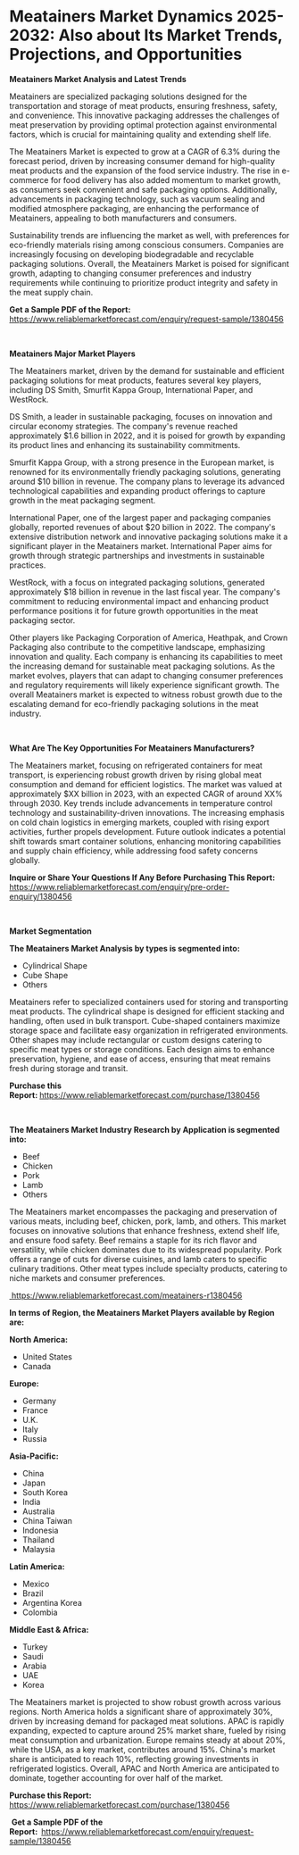 <p><h1>Meatainers Market Dynamics 2025-2032: Also about Its Market Trends, Projections, and Opportunities</h1></p><p><strong>Meatainers Market Analysis and Latest Trends</strong></p>
<p><p>Meatainers are specialized packaging solutions designed for the transportation and storage of meat products, ensuring freshness, safety, and convenience. This innovative packaging addresses the challenges of meat preservation by providing optimal protection against environmental factors, which is crucial for maintaining quality and extending shelf life.</p><p>The Meatainers Market is expected to grow at a CAGR of 6.3% during the forecast period, driven by increasing consumer demand for high-quality meat products and the expansion of the food service industry. The rise in e-commerce for food delivery has also added momentum to market growth, as consumers seek convenient and safe packaging options. Additionally, advancements in packaging technology, such as vacuum sealing and modified atmosphere packaging, are enhancing the performance of Meatainers, appealing to both manufacturers and consumers.</p><p>Sustainability trends are influencing the market as well, with preferences for eco-friendly materials rising among conscious consumers. Companies are increasingly focusing on developing biodegradable and recyclable packaging solutions. Overall, the Meatainers Market is poised for significant growth, adapting to changing consumer preferences and industry requirements while continuing to prioritize product integrity and safety in the meat supply chain.</p></p>
<p><strong>Get a Sample PDF of the Report:&nbsp;</strong> <a href="https://www.reliablemarketforecast.com/enquiry/request-sample/1380456?utm_campaign=3223&utm_medium=2&utm_source=Github&utm_content=ia&utm_term=19042025&utm_id=meatainers">https://www.reliablemarketforecast.com/enquiry/request-sample/1380456</a></p>
<p>&nbsp;</p>
<p><strong>Meatainers Major Market Players</strong></p>
<p><p>The Meatainers market, driven by the demand for sustainable and efficient packaging solutions for meat products, features several key players, including DS Smith, Smurfit Kappa Group, International Paper, and WestRock. </p><p>DS Smith, a leader in sustainable packaging, focuses on innovation and circular economy strategies. The company's revenue reached approximately $1.6 billion in 2022, and it is poised for growth by expanding its product lines and enhancing its sustainability commitments.</p><p>Smurfit Kappa Group, with a strong presence in the European market, is renowned for its environmentally friendly packaging solutions, generating around $10 billion in revenue. The company plans to leverage its advanced technological capabilities and expanding product offerings to capture growth in the meat packaging segment.</p><p>International Paper, one of the largest paper and packaging companies globally, reported revenues of about $20 billion in 2022. The company's extensive distribution network and innovative packaging solutions make it a significant player in the Meatainers market. International Paper aims for growth through strategic partnerships and investments in sustainable practices.</p><p>WestRock, with a focus on integrated packaging solutions, generated approximately $18 billion in revenue in the last fiscal year. The company's commitment to reducing environmental impact and enhancing product performance positions it for future growth opportunities in the meat packaging sector.</p><p>Other players like Packaging Corporation of America, Heathpak, and Crown Packaging also contribute to the competitive landscape, emphasizing innovation and quality. Each company is enhancing its capabilities to meet the increasing demand for sustainable meat packaging solutions. As the market evolves, players that can adapt to changing consumer preferences and regulatory requirements will likely experience significant growth. The overall Meatainers market is expected to witness robust growth due to the escalating demand for eco-friendly packaging solutions in the meat industry.</p></p>
<p>&nbsp;</p>
<p><strong>What Are The Key Opportunities For Meatainers Manufacturers?</strong></p>
<p><p>The Meatainers market, focusing on refrigerated containers for meat transport, is experiencing robust growth driven by rising global meat consumption and demand for efficient logistics. The market was valued at approximately $XX billion in 2023, with an expected CAGR of around XX% through 2030. Key trends include advancements in temperature control technology and sustainability-driven innovations. The increasing emphasis on cold chain logistics in emerging markets, coupled with rising export activities, further propels development. Future outlook indicates a potential shift towards smart container solutions, enhancing monitoring capabilities and supply chain efficiency, while addressing food safety concerns globally.</p></p>
<p><strong>Inquire or Share Your Questions If Any Before Purchasing This Report:</strong> <a href="https://www.reliablemarketforecast.com/enquiry/pre-order-enquiry/1380456?utm_campaign=3223&utm_medium=2&utm_source=Github&utm_content=ia&utm_term=19042025&utm_id=meatainers">https://www.reliablemarketforecast.com/enquiry/pre-order-enquiry/1380456</a></p>
<p>&nbsp;</p>
<p><strong>Market Segmentation</strong></p>
<p><strong>The Meatainers Market Analysis by types is segmented into:</strong></p>
<p><ul><li>Cylindrical Shape</li><li>Cube Shape</li><li>Others</li></ul></p>
<p><p>Meatainers refer to specialized containers used for storing and transporting meat products. The cylindrical shape is designed for efficient stacking and handling, often used in bulk transport. Cube-shaped containers maximize storage space and facilitate easy organization in refrigerated environments. Other shapes may include rectangular or custom designs catering to specific meat types or storage conditions. Each design aims to enhance preservation, hygiene, and ease of access, ensuring that meat remains fresh during storage and transit.</p></p>
<p><strong>Purchase this Report:&nbsp;</strong><a href="https://www.reliablemarketforecast.com/purchase/1380456?utm_campaign=3223&utm_medium=2&utm_source=Github&utm_content=ia&utm_term=19042025&utm_id=meatainers">https://www.reliablemarketforecast.com/purchase/1380456</a></p>
<p>&nbsp;</p>
<p><strong>The Meatainers Market Industry Research by Application is segmented into:</strong></p>
<p><ul><li>Beef</li><li>Chicken</li><li>Pork</li><li>Lamb</li><li>Others</li></ul></p>
<p><p>The Meatainers market encompasses the packaging and preservation of various meats, including beef, chicken, pork, lamb, and others. This market focuses on innovative solutions that enhance freshness, extend shelf life, and ensure food safety. Beef remains a staple for its rich flavor and versatility, while chicken dominates due to its widespread popularity. Pork offers a range of cuts for diverse cuisines, and lamb caters to specific culinary traditions. Other meat types include specialty products, catering to niche markets and consumer preferences.</p></p>
<p><a href="https://www.reliablemarketforecast.com/meatainers-r1380456?utm_campaign=3223&utm_medium=2&utm_source=Github&utm_content=ia&utm_term=19042025&utm_id=meatainers">&nbsp;https://www.reliablemarketforecast.com/meatainers-r1380456</a></p>
<p><strong>In terms of Region, the Meatainers Market Players available by Region are:</strong></p>
<p>
    <p> <strong> North America: </strong>
        <ul>
            <li>United States</li>
            <li>Canada</li>
        </ul>
        </p> 
    <p> <strong> Europe: </strong>
        <ul>
            <li>Germany</li>
            <li>France</li>
            <li>U.K.</li>
            <li>Italy</li>
            <li>Russia</li>
        </ul>
        </p> 
    <p> <strong> Asia-Pacific: </strong>
        <ul>
            <li>China</li>
            <li>Japan</li>
            <li>South Korea</li>
            <li>India</li>
            <li>Australia</li>
            <li>China Taiwan</li>
            <li>Indonesia</li>
            <li>Thailand</li>
            <li>Malaysia</li>
        </ul>
        </p> 
    <p> <strong> Latin America: </strong>
        <ul>
            <li>Mexico</li>
            <li>Brazil</li>
            <li>Argentina Korea</li>
            <li>Colombia</li>
        </ul>
        </p> 
    <p> <strong> Middle East & Africa: </strong>
        <ul>
            <li>Turkey</li>
            <li>Saudi</li>
            <li>Arabia</li>
            <li>UAE</li>
            <li>Korea</li>
        </ul>
    </p>
    </p>
<p><p>The Meatainers market is projected to show robust growth across various regions. North America holds a significant share of approximately 30%, driven by increasing demand for packaged meat solutions. APAC is rapidly expanding, expected to capture around 25% market share, fueled by rising meat consumption and urbanization. Europe remains steady at about 20%, while the USA, as a key market, contributes around 15%. China's market share is anticipated to reach 10%, reflecting growing investments in refrigerated logistics. Overall, APAC and North America are anticipated to dominate, together accounting for over half of the market.</p></p>
<p><strong>Purchase this Report: </strong><a href="https://www.reliablemarketforecast.com/purchase/1380456?utm_campaign=3223&utm_medium=2&utm_source=Github&utm_content=ia&utm_term=19042025&utm_id=meatainers">https://www.reliablemarketforecast.com/purchase/1380456</a></p>
<p>&nbsp;<strong>Get a Sample PDF of the Report:&nbsp;&nbsp;</strong><a href="https://www.reliablemarketforecast.com/enquiry/request-sample/1380456?utm_campaign=3223&utm_medium=2&utm_source=Github&utm_content=ia&utm_term=19042025&utm_id=meatainers">https://www.reliablemarketforecast.com/enquiry/request-sample/1380456</a></p>
<p><strong></strong></p>
<p><p></p><p></p><p></p></p>